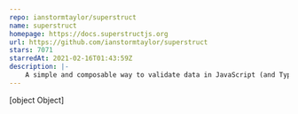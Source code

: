 ```yaml
---
repo: ianstormtaylor/superstruct
name: superstruct
homepage: https://docs.superstructjs.org
url: https://github.com/ianstormtaylor/superstruct
stars: 7071
starredAt: 2021-02-16T01:43:59Z
description: |-
    A simple and composable way to validate data in JavaScript (and TypeScript).
---
```


[object Object]
